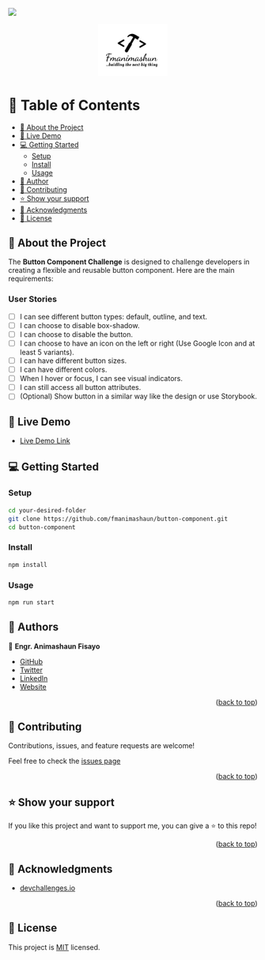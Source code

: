 ![](https://img.shields.io/badge/fmanimashaun-green)

<div align="center">
   <img src="public/images/personal-img.png" alt="logo" width="140"  height="auto" />
  <br/>
</div>

# 📗 Table of Contents

- [📖 About the Project](#about-the-project)
- [🚀 Live Demo](#live-demo)
- [💻 Getting Started](#getting-started)
  - [Setup](#setup)
  - [Install](#install)
  - [Usage](#usage)
- [👥 Author](#author)
- [🤝 Contributing](#contributing)
- [⭐️ Show your support](#show-your-support)
- [🙏 Acknowledgments](#acknowledgments)
- [📝 License](#license)

## 📖 About the Project

The **Button Component Challenge** is designed to challenge developers in creating a flexible and reusable button component. Here are the main requirements:

### User Stories

- [ ] I can see different button types: default, outline, and text.
- [ ] I can choose to disable box-shadow.
- [ ] I can choose to disable the button.
- [ ] I can choose to have an icon on the left or right (Use Google Icon and at least 5 variants).
- [ ] I can have different button sizes.
- [ ] I can have different colors.
- [ ] When I hover or focus, I can see visual indicators.
- [ ] I can still access all button attributes.
- [ ] (Optional) Show button in a similar way like the design or use Storybook.

## 🚀 Live Demo

- [Live Demo Link](https://fmanimashaun.github.io/button-component/)

## 💻 Getting Started

### Setup

```bash
cd your-desired-folder
git clone https://github.com/fmanimashaun/button-component.git
cd button-component
```

### Install

```bash
npm install
```

### Usage

```bash
npm run start
```

## 👥 Authors <a name="authors"></a>

👤 **Engr. Animashaun Fisayo**

- [GitHub](https://github.com/fmanimashaun)
- [Twitter](https://twitter.com/fmanimashaun)
- [LinkedIn](https://www.linkedin.com/in/fmanimashaun/)
- [Website](https://fmanimashaun.com)

<p align="right">(<a href="#readme-top">back to top</a>)</p>

## 🤝 Contributing

Contributions, issues, and feature requests are welcome!

Feel free to check the [issues page](../../issues/)

<p align="right">(<a href="#readme-top">back to top</a>)</p>

## ⭐️ Show your support <a name="support"></a>

If you like this project and want to support me, you can give a ⭐️ to this repo!

<p align="right">(<a href="#readme-top">back to top</a>)</p>


## 🙏 Acknowledgments <a name="acknowledgements"></a>

- [devchallenges.io](https://devchallenges.io/)

<p align="right">(<a href="#readme-top">back to top</a>)</p>

## 📝 License <a name="license"></a>

This project is [MIT](./MIT.md) licensed.






